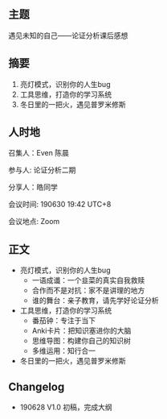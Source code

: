 ## 主题
遇见未知的自己——论证分析课后感想


## 摘要
1. 亮灯模式，识别你的人生bug
2. 工具思维，打造你的学习系统
3. 冬日里的一把火，遇见普罗米修斯



## 人时地

召集人：Even 陈晨

参与人:  论证分析二期

分享人：皓同学

会议时间: 190630 19:42 UTC+8

会议地点: Zoom

## 正文

- 亮灯模式，识别你的人生bug
  - 一语成谶：一个韭菜的真实自我救赎
  - 合作而不是对抗：家不是讲理的地方
  - 谁的舞台：亲子教育，请先学好论证分析
- 工具思维，打造你的学习系统
  - 番茄钟：专注于当下
  - Anki卡片：把知识塞进你的大脑
  - 思维导图：构建你自己的知识树
  - 多维运用：知行合一
- 冬日里的一把火，遇见普罗米修斯



## Changelog

- 190628 V1.0 初稿，完成大纲